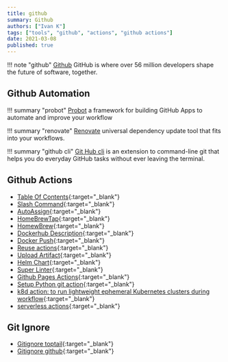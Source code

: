 ```yaml
---
title: github
summary: Github
authors: ["Ivan K"]
tags: ["tools", "github", "actions", "github actions"]
date: 2021-03-08
published: true
---
```


!!! note "github"
    [Github](https://github.com/)
    GitHub is where over 56 million developers shape the future of software, together.

## Github Automation

!!! summary "probot"
    [Probot][probot]
    a framework for building GitHub Apps to automate and improve your workflow

!!! summary "renovate"
    [Renovate][renovate]
    universal dependency update tool that fits into your workflows.

!!! summary "github cli"
    [Git Hub cli][git-hub]
    is an extension to command-line git that helps you do everyday GitHub tasks without ever leaving the terminal.

## Github Actions

- [Table Of Contents](https://github.com/genuinetools/bane/blob/master/.github/workflows/toc.yml){:target="_blank"}
- [Slash Command](https://github.com/marketplace/actions/slash-command-dispatch){:target="_blank"}
- [AutoAssign](https://github.com/marketplace/actions/auto-assign-action){:target="_blank"}
- [HomeBrewTap](https://github.com/marketplace/actions/homebrew-tap){:target="_blank"}
- [HomewBrew](https://github.com/mislav/bump-homebrew-formula-action){:target="_blank"}
- [Dockerhub Description](https://github.com/peter-evans/dockerhub-description){:target="_blank"}
- [Docker Push](https://github.com/docker/build-push-action){:target="_blank"}
- [Reuse actions](https://github.com/fsfe/reuse-action){:target="_blank"}
- [Upload Artifact](https://github.com/actions/upload-artifact){:target="_blank"}
- [Helm Chart](https://github.com/helm/charts-repo-actions-demo){:target="_blank"}
- [Super Linter](https://github.com/github/super-linter){:target="_blank"}
- [Github Pages Actions](https://github.com/peaceiris/actions-gh-pages.git){:target="_blank"}
- [Setup Python git action](https://github.com/actions/setup-python){:target="_blank"}
- [k8d action: to run lightweight ephemeral Kubernetes clusters during workflow](https://github.com/AbsaOSS/k3d-action){:target="_blank"}
- [serverless actions](https://github.com/lambci/serverless-actions){:target="_blank"}

## Git Ignore

- [Gitignore toptail](https://www.toptal.com/developers/gitignore){:target="_blank"}
- [Gitignore github](https://github.com/github/gitignore){:target="_blank"}

[probot]: https://github.com/probot/settings
[git-hub]: https://hub.github.com/
[renovate]: https://github.com/renovatebot/renovate
